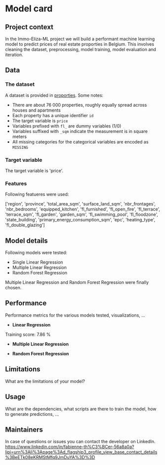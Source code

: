 # Model card

## Project context

In the Immo-Eliza-ML project we will build a performant machine learning model to predict prices of real estate proporties in Belgium. This involves cleaning the dataset, preprocessing, model training, model evaluation and iteration.

## Data

### The dataset
A dataset is provided in [proporties](data\properties.csv). Some notes:
- There are about 76 000 properties, roughly equally spread across houses and apartments
- Each property has a unique identifier `id`
- The target variable is `price`
- Variables prefixed with `fl_` are dummy variables (1/0)
- Variables suffixed with `_sqm` indicate the measurement is in square meters
- All missing categories for the categorical variables are encoded as `MISSING` 

### Target variable
The target variable is 'price'.

### Features
Following featueres were used:

['region', 'province', 'total_area_sqm', 'surface_land_sqm', 'nbr_frontages', 'nbr_bedrooms', 'equipped_kitchen', 'fl_furnished', 'fl_open_fire', 'fl_terrace', 'terrace_sqm', 'fl_garden', 'garden_sqm', 'fl_swimming_pool', 'fl_floodzone', 'state_building', 'primary_energy_consumption_sqm', 'epc', 'heating_type', 'fl_double_glazing']


## Model details

Following models were tested:
- Single Linear Regression
- Multiple Linear Regression
- Random Forest Regression

Multiple Linear Regression and Random Forest Regression were finally chosen.

## Performance

Performance metrics for the various models tested, visualizations, ...

- **Linear Regression**

Training score: 7.86 %

- **Multiple Linear Regression**

- **Random Forest Regression**



## Limitations

What are the limitations of your model?

## Usage

What are the dependencies, what scripts are there to train the model, how to generate predictions, ...

## Maintainers

In case of questions or issues you can contact the developer on LinkedIn.
https://www.linkedin.com/in/fabienne-th%C3%BCer-56a8a0a?lipi=urn%3Ali%3Apage%3Ad_flagship3_profile_view_base_contact_details%3BeETk08eKRMStMfq9JmDuYA%3D%3D